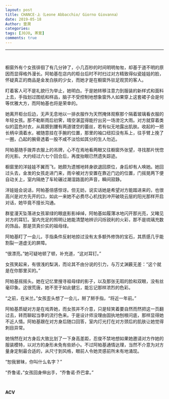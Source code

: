 ```yaml
---
layout: post
title: CHANCE·上（Leone Abbacchio/ Giorno Giovanna）
date: 2019-05-18
Author: 壹澗
categories: 
tags: [JOJO, 茶茸]
comments: true
--- 
```


***

<br/>

橱窗外有个女孩徘徊了有几分钟了，小几百秒的时间明明匆匆，却基于道不明的原因而显得格外漫长。阿帕基在店内的柜台后时不时扫过对方精致得似瓷娃娃的脸，怀疑真正的商品是金发白肤的少女，而她才是在橱窗外驻足观赏的客人。

盯着客人可不是礼貌行为举止，她明白。于是她转移注意力到服装的新样式和面料上去，手指划过图纸和样品，脑子不受控制地想象窗外人如果穿上这套裙子会是何等优雅大方，而阿帕基也将是荣幸的。

她离开柜台后边，无声无息地以一排衣服作为天然掩体观察那个隔着玻璃看衣服的年轻女孩。那不勒斯雨后初霁，晴空湛蓝得能拧出另一场滂沱大雨。对方就穿着类似的蓝色衬衣，从肩膀到腰有两道镂空的蕾丝，若有似无地露出肌肤。收起的一把长柄伞滴着水，被随意挂在手腕的位置，那里的袖口纽扣没有系上，往手臂上挽了一圈，凸起的腕骨透着一股不咸不淡恰如其分的生人勿近。

阿帕基随手拨弄衣服上的吊牌，心不在焉地看两眼又往橱窗外张望，寻找那片恍惚的光影。大约经过六七个回合后，再度抬眼已然遗失踪迹。

橱窗里的洋娃娃不翼而飞，她颇为遗憾地转身欲退回原位，身后却有人唤她。她回过头去，金发的女孩走进门来，雨伞被对方安置在靠近门边的位置，门摇晃两下便自动关上，室内隔绝了车轮碾过潮湿路面的声音，瞬间寂静。

洋娃娃会说话，阿帕基倍感惊讶。但无妨，说实话她是希望对方能踏进来的，也很高兴是对方先开的口，如此一来她不必费尽心机找到冲开破晓云层的阳光那样开启对话，她毕竟不擅长沟通。

群星漫天坠落进女孩翠绿的眼底影影绰绰，阿帕基如履薄冰地闪开那光亮，又睹见对方的耳钉。室内充足的照明让她能清楚地辨识闪烁锐利的火彩，那不是琉璃充数的饰品，那是货真价实的祖母绿。

阿帕基盯了一会儿，手指条件反射地掠过没有太多额外修饰的宝石，其质感几乎能割裂一道虚无的屏障。

“很漂亮。”她可疑地顿了顿，补充道，“这对耳钉。”

女孩笑起来，有很浅的梨涡，而论其不由分说的引力，与万丈渊薮无差：“这个就是在你那里买的。”

阿帕基摇摇头。她在记忆里搜寻祖母绿的影子，以及那张无瑕的脸和双眼，没有丝毫印象。这很荒唐，她不至于如此健忘，能忘记那样浓烈的色彩。

“之前，在米兰。”女孩歪头想了一会儿，掰了掰手指，“将近一年前。”

阿帕基质疑对方是在戏弄她，而女孩并不介意，只是轻笑着要自然而然把这一页翻过去，转而聊起当季的流行色来。于是设计师没理由固执地刨根问底，那样显得她不近人情。阿帕基跟在对方身后随口回答，室内灯光打在对方颈后的肌肤让她觉得刺目异常。

她悄然在对方身后大致比划了一下身高差距，忍俊不禁地想如果她邀请对方作她的服装模特，以对方的身形未免有些娇小。不过阿帕基通情达理，当然不介意为对方量身定制最合适的，从尺寸到风格，眼前人令她灵感前所未有地涌现。

“恕我冒昧，你叫什么名字？”

“乔鲁诺，”女孩回身伸出手，“乔鲁诺·乔巴拿。”

<br/>

**ACV**
